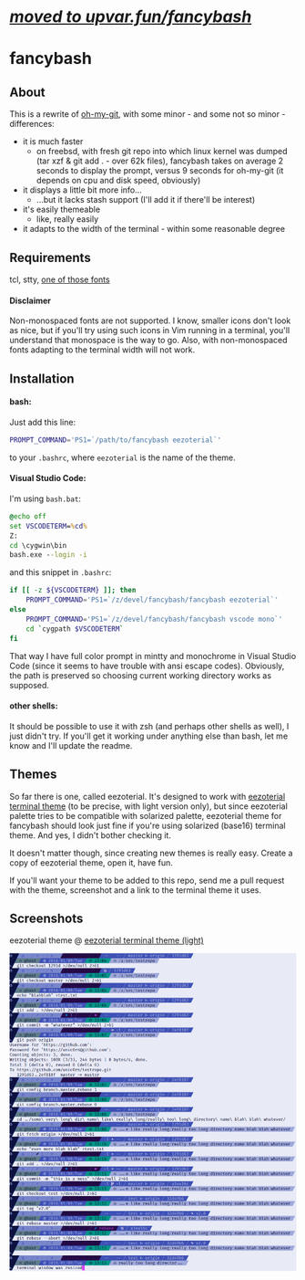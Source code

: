 # _[moved to upvar.fun/fancybash](https://upvar.fun/fancybash)_ #

fancybash
================

## About ##

This is a rewrite of [oh-my-git](<https://github.com/arialdomartini/oh-my-git>), with some minor - and some not so minor - differences:

* it is much faster
  * on freebsd, with fresh git repo into which linux kernel was dumped (tar xzf & git add . - over 62k files), fancybash takes on average 2 seconds to display the prompt, versus 9 seconds for oh-my-git (it depends on cpu and disk speed, obviously)
* it displays a little bit more info...
  * ...but it lacks stash support (I'll add it if there'll be interest)
* it's easily themeable
  * like, really easily
* it adapts to the width of the terminal - within some reasonable degree

## Requirements ##

tcl, stty, [one of those fonts](<https://github.com/ryanoasis/nerd-fonts>)

#### Disclaimer ####

Non-monospaced fonts are not supported. I know, smaller icons don't look as nice, but if you'll try using such icons in Vim running in a terminal, you'll understand that monospace is the way to go. Also, with non-monospaced fonts adapting to the terminal width will not work.

## Installation ##

#### bash: ####

Just add this line:
```bash
PROMPT_COMMAND='PS1=`/path/to/fancybash eezoterial`'
```
to your `.bashrc`, where `eezoterial` is the name of the theme.

#### Visual Studio Code: ####

I'm using `bash.bat`:
```bat
@echo off
set VSCODETERM=%cd%
Z:
cd \cygwin\bin
bash.exe --login -i
```

and this snippet in `.bashrc`:
```bash
if [[ -z ${VSCODETERM} ]]; then
    PROMPT_COMMAND='PS1=`/z/devel/fancybash/fancybash eezoterial`'
else
    PROMPT_COMMAND='PS1=`/z/devel/fancybash/fancybash vscode mono`'
    cd `cygpath $VSCODETERM`
fi
```

That way I have full color prompt in mintty and monochrome in Visual Studio Code (since it seems to have trouble with ansi escape codes). Obviously, the path is preserved so choosing current working directory works as supposed.

#### other shells: ####

It should be possible to use it with zsh (and perhaps other shells as well), I just didn't try. If you'll get it working under anything else than bash, let me know and I'll update the readme.

## Themes ##

So far there is one, called eezoterial. It's designed to work with [eezoterial terminal theme](<https://github.com/unic0rn/eezoterial>) (to be precise, with light version only), but since eezoterial palette tries to be compatible with solarized palette, eezoterial theme for fancybash should look just fine if you're using solarized (base16) terminal theme. And yes, I didn't bother checking it.

It doesn't matter though, since creating new themes is really easy. Create a copy of eezoterial theme, open it, have fun.

If you'll want your theme to be added to this repo, send me a pull request with the theme, screenshot and a link to the terminal theme it uses.

## Screenshots ##

eezoterial theme @ [eezoterial terminal theme (light)](<https://github.com/unic0rn/eezoterial>)

![eezoterial](/images/eezoterial.png?raw=true)
